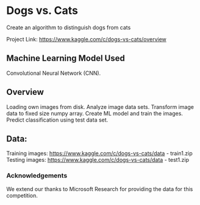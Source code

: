 # Dogs vs. Cats
Create an algorithm to distinguish dogs from cats

Project Link: https://www.kaggle.com/c/dogs-vs-cats/overview

## Machine Learning Model Used
  Convolutional Neural Network (CNN).
  
  
## Overview 
  Loading own images from disk.
  Analyze image data sets.
  Transform image data to fixed size numpy array.
  Create ML model and train the images.
  Predict classification using test data set.

## Data:
  Training images: https://www.kaggle.com/c/dogs-vs-cats/data - train1.zip
  Testing images: https://www.kaggle.com/c/dogs-vs-cats/data - test1.zip



### Acknowledgements
We extend our thanks to Microsoft Research for providing the data for this competition.
